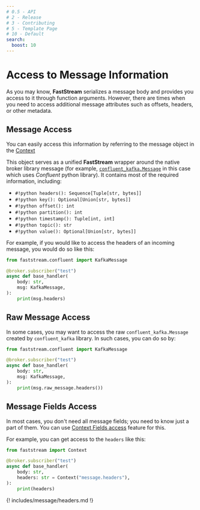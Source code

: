 ```yaml
---
# 0.5 - API
# 2 - Release
# 3 - Contributing
# 5 - Template Page
# 10 - Default
search:
  boost: 10
---
```


# Access to Message Information

As you may know, **FastStream** serializes a message body and provides you access to it through function arguments. However, there are times when you need to access additional message attributes such as offsets, headers, or other metadata.

## Message Access

You can easily access this information by referring to the message object in the [Context](../../getting-started/context/existed.md)

This object serves as a unified **FastStream** wrapper around the native broker library message (for example, [`confluent_kafka.Message`](https://docs.confluent.io/platform/current/clients/confluent-kafka-python/html/index.html#confluent_kafka.Message) in this case which uses *Confluent* python library). It contains most of the required information, including:

* `#!python headers(): Sequence[Tuple[str, bytes]]`
* `#!python key(): Optional[Union[str, bytes]]`
* `#!python offset(): int`
* `#!python partition(): int`
* `#!python timestamp(): Tuple[int, int]`
* `#!python topic(): str`
* `#!python value(): Optional[Union[str, bytes]]`

For example, if you would like to access the headers of an incoming message, you would do so like this:

```python hl_lines="1 6"
from faststream.confluent import KafkaMessage

@broker.subscriber("test")
async def base_handler(
    body: str,
    msg: KafkaMessage,
):
    print(msg.headers)
```

## Raw Message Access

In some cases, you may want to access the raw `confluent_kafka.Message` created by `confluent_kafka` library. In such cases, you can do so by:

```python hl_lines="1 6"
from faststream.confluent import KafkaMessage

@broker.subscriber("test")
async def base_handler(
    body: str,
    msg: KafkaMessage,
):
    print(msg.raw_message.headers())
```

## Message Fields Access

In most cases, you don't need all message fields; you need to know just a part of them.
You can use [Context Fields access](../getting-started/context.md#existing_fields) feature for this.

For example, you can get access to the `headers` like this:

```python hl_lines="6"
from faststream import Context

@broker.subscriber("test")
async def base_handler(
    body: str,
    headers: str = Context("message.headers"),
):
    print(headers)
```

{! includes/message/headers.md !}
